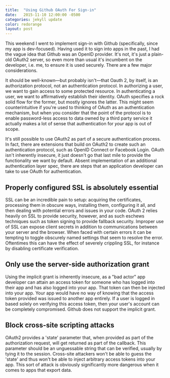 ```yaml
---
title:  "Using Github OAuth For Sign-in"
date:   2015-11-10 12:00:00 -0500
categories: jekyll update
color: redorange
layout: post
---
```

This weekend I went to implement sign-in with Github (specifically, since my app is dev-focused). Having used it to sign into apps in the past, I had the vague idea that Github was an OpenID provider. It's not, it's just a plain-old OAuth2 server, so even more than usual it's incumbent on the developer, i.e. me, to ensure it is used securely. There are a few major considerations.

It should be well-known—but probably isn't—that Oauth 2, by itself, is an authorization protocol, not an authentication protocol. In authorizing a user, we want to gain access to some protected resource. In authenticating a user, we want to affirmatively establish their identity. OAuth specifies a rock solid flow for the former, but mostly ignores the latter. This might seem counterintuitive if you're used to thinking of OAuth as an authentication mechanism, but when you consider that the point of the protocol is to enable password-less access to data owned by a third party service it actually makes a lot of sense that authentication for *your* app is out of scope.

It's still possible to use OAuth2 as part of a secure authentication process. In fact, there are extensions that build on OAuth2 to create such an authentication protocol, such as OpenID Connect or Facebook Login. OAuth isn't inherently insecure, it just doesn't go that last mile to provide the functionality we want by default. Absent implementation of an additional authentication layer spec, there are steps that an application developer can take to use OAuth for authentication.

## Properly configured SSL is absolutely essential

SSL can be an incredible pain to setup: acquiring the certificates, processing them in obscure ways, installing them, configuring it all, and then dealing with potential errors and issues in your code. OAuth 2 relies heavily on SSL to provide security, however, and as such eschews techniques such as token signing to provide fallback security. Improper use of SSL can expose client secrets in addition to communications between your server and the browser. When faced with certain errors it can be tempting to toggle obscurely named settings that seem to resolve the error. Oftentimes this can have the effect of severely crippling SSL, for instance by disabling certificate verification.

## Only use the server-side authorization grant

Using the implicit grant is inherently insecure, as a "bad actor" app developer can attain an access token for someone who has logged into their app and has also logged into your app. That token can then be injected into your app. Your app would have no way of knowing that the access token provided was issued to another app entirely. If a user is logged in based solely on verifying this access token, then your user's account can be completely compromised. Github does not support the implicit grant.

## Block cross-site scripting attacks

OAuth2 provides a 'state' parameter that, when provided as part of the authorization request, will get returned as part of the callback. This parameter should be an unguessable string that can be verified, usually by tying it to the session. Cross-site attackers won't be able to guess the 'state' and thus won't be able to inject arbitrary access tokens into your app. This sort of attack is obviously significantly more dangerous when it comes to apps that export data.